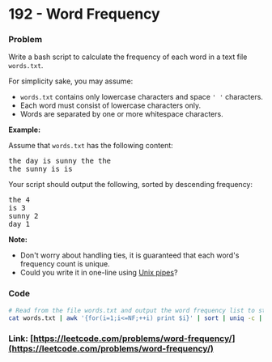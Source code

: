 # 192 - Word Frequency

### Problem
<p>Write a bash script to calculate the frequency of each word in a text file <code>words.txt</code>.</p>

<p>For simplicity sake, you may assume:</p>

<ul>
	<li><code>words.txt</code> contains only lowercase characters and space <code>&#39; &#39;</code> characters.</li>
	<li>Each word must consist of lowercase characters only.</li>
	<li>Words are separated by one or more whitespace characters.</li>
</ul>

<p><strong>Example:</strong></p>

<p>Assume that <code>words.txt</code> has the following content:</p>

<pre>
the day is sunny the the
the sunny is is
</pre>

<p>Your script should output the following, sorted by descending frequency:</p>

<pre>
the 4
is 3
sunny 2
day 1
</pre>

<p><b>Note:</b></p>

<ul>
	<li>Don&#39;t worry about handling ties, it is guaranteed that each word&#39;s frequency count is unique.</li>
	<li>Could you write it in one-line using <a href="http://tldp.org/HOWTO/Bash-Prog-Intro-HOWTO-4.html">Unix pipes</a>?</li>
</ul>


### Code
```bash
# Read from the file words.txt and output the word frequency list to stdout.
cat words.txt | awk '{for(i=1;i<=NF;++i) print $i}' | sort | uniq -c | sort -rnk 1 | awk '{print $2, $1}'
```
### Link: [https://leetcode.com/problems/word-frequency/](https://leetcode.com/problems/word-frequency/)
